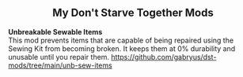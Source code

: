 <span align="center">
  
##  My Don't Starve Together Mods

</span>

**Unbreakable Sewable Items**
<br>
This mod prevents items that are capable of being repaired using the Sewing Kit from becoming broken. It keeps them at 0% durability and unusable until you repair them.
https://github.com/gabryus/dst-mods/tree/main/unb-sew-items
